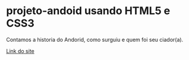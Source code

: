 # projeto-andoid usando HTML5 e CSS3 
Contamos a historia do Andorid, como surguiu e quem foi seu ciador(a).

<a href="https://deivison1.github.io/projeto-andoid/" target="_blank">Link do site</a>
